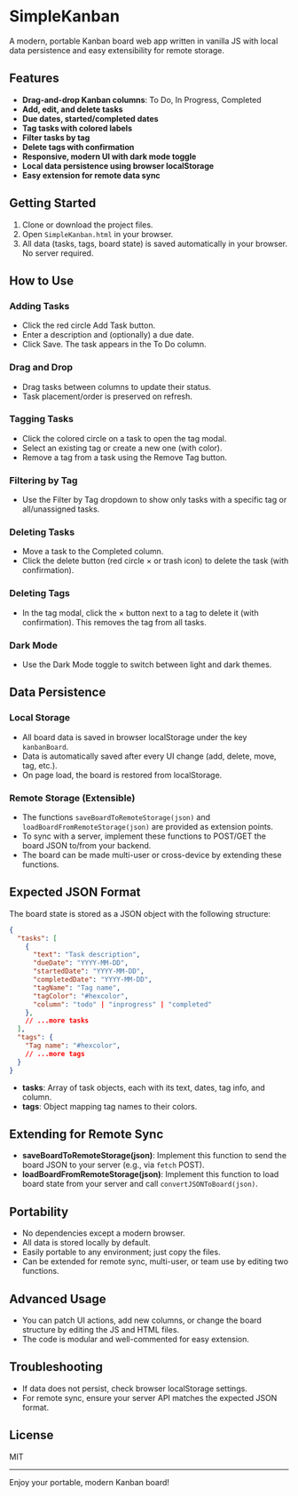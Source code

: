 # SimpleKanban

A modern, portable Kanban board web app written in vanilla JS with local data persistence and easy extensibility for remote storage.

## Features
- **Drag-and-drop Kanban columns**: To Do, In Progress, Completed
- **Add, edit, and delete tasks**
- **Due dates, started/completed dates**
- **Tag tasks with colored labels**
- **Filter tasks by tag**
- **Delete tags with confirmation**
- **Responsive, modern UI with dark mode toggle**
- **Local data persistence using browser localStorage**
- **Easy extension for remote data sync**

## Getting Started

1. Clone or download the project files.
2. Open `SimpleKanban.html` in your browser.
3. All data (tasks, tags, board state) is saved automatically in your browser. No server required.

## How to Use

### Adding Tasks
- Click the red circle Add Task button.
- Enter a description and (optionally) a due date.
- Click Save. The task appears in the To Do column.

### Drag and Drop
- Drag tasks between columns to update their status.
- Task placement/order is preserved on refresh.

### Tagging Tasks
- Click the colored circle on a task to open the tag modal.
- Select an existing tag or create a new one (with color).
- Remove a tag from a task using the Remove Tag button.

### Filtering by Tag
- Use the Filter by Tag dropdown to show only tasks with a specific tag or all/unassigned tasks.

### Deleting Tasks
- Move a task to the Completed column.
- Click the delete button (red circle × or trash icon) to delete the task (with confirmation).

### Deleting Tags
- In the tag modal, click the × button next to a tag to delete it (with confirmation). This removes the tag from all tasks.

### Dark Mode
- Use the Dark Mode toggle to switch between light and dark themes.

## Data Persistence

### Local Storage
- All board data is saved in browser localStorage under the key `kanbanBoard`.
- Data is automatically saved after every UI change (add, delete, move, tag, etc.).
- On page load, the board is restored from localStorage.

### Remote Storage (Extensible)
- The functions `saveBoardToRemoteStorage(json)` and `loadBoardFromRemoteStorage(json)` are provided as extension points.
- To sync with a server, implement these functions to POST/GET the board JSON to/from your backend.
- The board can be made multi-user or cross-device by extending these functions.

## Expected JSON Format

The board state is stored as a JSON object with the following structure:

```json
{
  "tasks": [
    {
      "text": "Task description",
      "dueDate": "YYYY-MM-DD",
      "startedDate": "YYYY-MM-DD",
      "completedDate": "YYYY-MM-DD",
      "tagName": "Tag name",
      "tagColor": "#hexcolor",
      "column": "todo" | "inprogress" | "completed"
    },
    // ...more tasks
  ],
  "tags": {
    "Tag name": "#hexcolor",
    // ...more tags
  }
}
```

- **tasks**: Array of task objects, each with its text, dates, tag info, and column.
- **tags**: Object mapping tag names to their colors.

## Extending for Remote Sync

- **saveBoardToRemoteStorage(json)**: Implement this function to send the board JSON to your server (e.g., via `fetch` POST).
- **loadBoardFromRemoteStorage(json)**: Implement this function to load board state from your server and call `convertJSONToBoard(json)`.

## Portability
- No dependencies except a modern browser.
- All data is stored locally by default.
- Easily portable to any environment; just copy the files.
- Can be extended for remote sync, multi-user, or team use by editing two functions.

## Advanced Usage
- You can patch UI actions, add new columns, or change the board structure by editing the JS and HTML files.
- The code is modular and well-commented for easy extension.

## Troubleshooting
- If data does not persist, check browser localStorage settings.
- For remote sync, ensure your server API matches the expected JSON format.

## License
MIT

---

Enjoy your portable, modern Kanban board!
